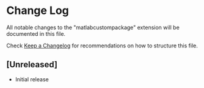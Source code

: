 # Change Log

All notable changes to the "matlabcustompackage" extension will be documented in this file.

Check [Keep a Changelog](http://keepachangelog.com/) for recommendations on how to structure this file.

## [Unreleased]

- Initial release